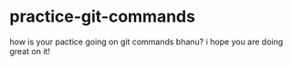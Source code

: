 # practice-git-commands

how is your pactice going on git commands bhanu?
i hope you are doing great on it!
